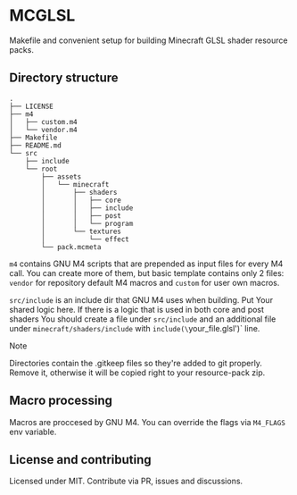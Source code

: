 # MCGLSL

Makefile and convenient setup for building Minecraft GLSL shader resource packs.

## Directory structure

```
.
├── LICENSE
├── m4
│   ├── custom.m4
│   └── vendor.m4
├── Makefile
├── README.md
└── src
    ├── include
    └── root
        ├── assets
        │   └── minecraft
        │       ├── shaders
        │       │   ├── core
        │       │   ├── include
        │       │   ├── post
        │       │   └── program
        │       └── textures
        │           └── effect
        └── pack.mcmeta
```

`m4` contains GNU M4 scripts that are prepended as input files for every M4 call. You can create more of them, but basic template contains only 2 files: `vendor` for repository default M4 macros and `custom` for user own macros.

`src/include` is an include dir that GNU M4 uses when building. Put Your shared logic here. If there is a logic that is used in both core and post shaders You should create a file under `src/include` and an additional file under `minecraft/shaders/include` with `include(\`your_file.glsl')` line.

> [!NOTE]
> Directories contain the .gitkeep files so they're added to git properly. Remove it, otherwise it
> will be copied right to your resource-pack zip.

## Macro processing

Macros are proccesed by GNU M4. You can override the flags via `M4_FLAGS` env variable.

## License and contributing

Licensed under MIT. Contribute via PR, issues and discussions.
